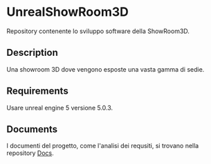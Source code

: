 # UnrealShowRoom3D

Repository contenente lo sviluppo software della ShowRoom3D.

## Description

Una showroom 3D dove vengono esposte una vasta gamma di sedie.

## Requirements

Usare unreal engine 5 versione 5.0.3.

## Documents

I documenti del progetto, come l'analisi dei requsiti, si trovano nella repository [Docs](https://github.com/SmokingFingertips/Docs).

